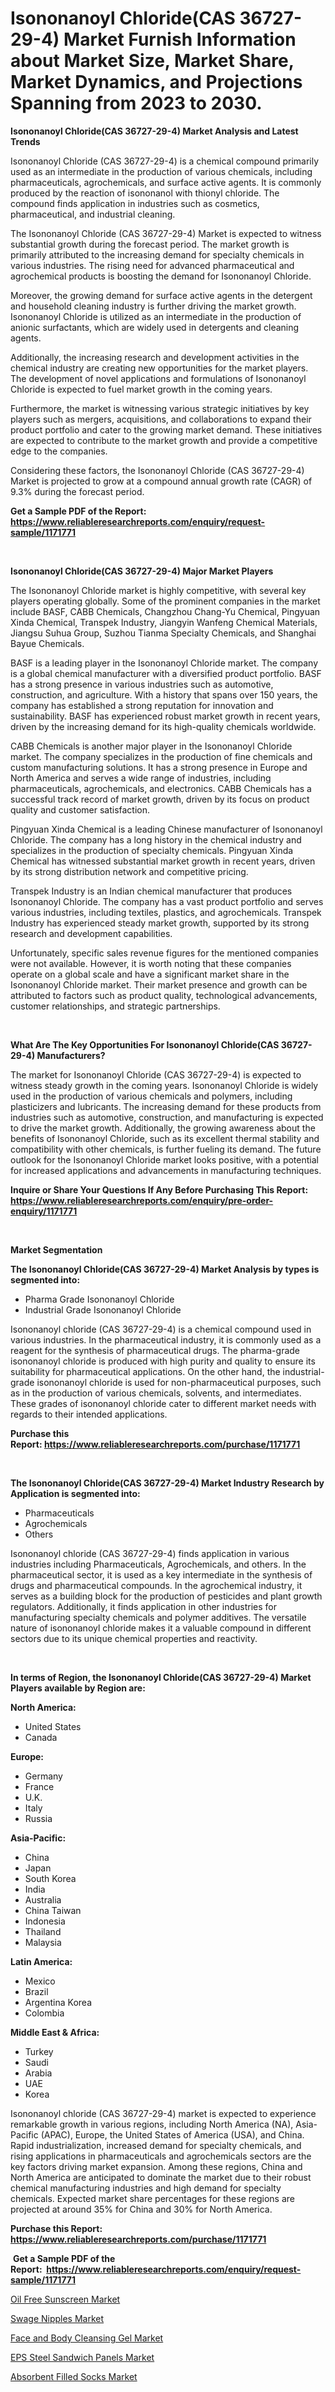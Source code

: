 <p><h1>Isononanoyl Chloride(CAS 36727-29-4) Market Furnish Information about Market Size, Market Share, Market Dynamics, and Projections Spanning from 2023 to 2030.</h1></p><p><strong>Isononanoyl Chloride(CAS 36727-29-4) Market Analysis and Latest Trends</strong></p>
<p><p>Isononanoyl Chloride (CAS 36727-29-4) is a chemical compound primarily used as an intermediate in the production of various chemicals, including pharmaceuticals, agrochemicals, and surface active agents. It is commonly produced by the reaction of isononanol with thionyl chloride. The compound finds application in industries such as cosmetics, pharmaceutical, and industrial cleaning.</p><p>The Isononanoyl Chloride (CAS 36727-29-4) Market is expected to witness substantial growth during the forecast period. The market growth is primarily attributed to the increasing demand for specialty chemicals in various industries. The rising need for advanced pharmaceutical and agrochemical products is boosting the demand for Isononanoyl Chloride.</p><p>Moreover, the growing demand for surface active agents in the detergent and household cleaning industry is further driving the market growth. Isononanoyl Chloride is utilized as an intermediate in the production of anionic surfactants, which are widely used in detergents and cleaning agents.</p><p>Additionally, the increasing research and development activities in the chemical industry are creating new opportunities for the market players. The development of novel applications and formulations of Isononanoyl Chloride is expected to fuel market growth in the coming years.</p><p>Furthermore, the market is witnessing various strategic initiatives by key players such as mergers, acquisitions, and collaborations to expand their product portfolio and cater to the growing market demand. These initiatives are expected to contribute to the market growth and provide a competitive edge to the companies.</p><p>Considering these factors, the Isononanoyl Chloride (CAS 36727-29-4) Market is projected to grow at a compound annual growth rate (CAGR) of 9.3% during the forecast period.</p></p>
<p><strong>Get a Sample PDF of the Report:&nbsp; <a href="https://www.reliableresearchreports.com/enquiry/request-sample/1171771">https://www.reliableresearchreports.com/enquiry/request-sample/1171771</a></strong></p>
<p>&nbsp;</p>
<p><strong>Isononanoyl Chloride(CAS 36727-29-4) Major Market Players</strong></p>
<p><p>The Isononanoyl Chloride market is highly competitive, with several key players operating globally. Some of the prominent companies in the market include BASF, CABB Chemicals, Changzhou Chang-Yu Chemical, Pingyuan Xinda Chemical, Transpek Industry, Jiangyin Wanfeng Chemical Materials, Jiangsu Suhua Group, Suzhou Tianma Specialty Chemicals, and Shanghai Bayue Chemicals.</p><p>BASF is a leading player in the Isononanoyl Chloride market. The company is a global chemical manufacturer with a diversified product portfolio. BASF has a strong presence in various industries such as automotive, construction, and agriculture. With a history that spans over 150 years, the company has established a strong reputation for innovation and sustainability. BASF has experienced robust market growth in recent years, driven by the increasing demand for its high-quality chemicals worldwide.</p><p>CABB Chemicals is another major player in the Isononanoyl Chloride market. The company specializes in the production of fine chemicals and custom manufacturing solutions. It has a strong presence in Europe and North America and serves a wide range of industries, including pharmaceuticals, agrochemicals, and electronics. CABB Chemicals has a successful track record of market growth, driven by its focus on product quality and customer satisfaction.</p><p>Pingyuan Xinda Chemical is a leading Chinese manufacturer of Isononanoyl Chloride. The company has a long history in the chemical industry and specializes in the production of specialty chemicals. Pingyuan Xinda Chemical has witnessed substantial market growth in recent years, driven by its strong distribution network and competitive pricing.</p><p>Transpek Industry is an Indian chemical manufacturer that produces Isononanoyl Chloride. The company has a vast product portfolio and serves various industries, including textiles, plastics, and agrochemicals. Transpek Industry has experienced steady market growth, supported by its strong research and development capabilities.</p><p>Unfortunately, specific sales revenue figures for the mentioned companies were not available. However, it is worth noting that these companies operate on a global scale and have a significant market share in the Isononanoyl Chloride market. Their market presence and growth can be attributed to factors such as product quality, technological advancements, customer relationships, and strategic partnerships.</p></p>
<p>&nbsp;</p>
<p><strong>What Are The Key Opportunities For Isononanoyl Chloride(CAS 36727-29-4) Manufacturers?</strong></p>
<p><p>The market for Isononanoyl Chloride (CAS 36727-29-4) is expected to witness steady growth in the coming years. Isononanoyl Chloride is widely used in the production of various chemicals and polymers, including plasticizers and lubricants. The increasing demand for these products from industries such as automotive, construction, and manufacturing is expected to drive the market growth. Additionally, the growing awareness about the benefits of Isononanoyl Chloride, such as its excellent thermal stability and compatibility with other chemicals, is further fueling its demand. The future outlook for the Isononanoyl Chloride market looks positive, with a potential for increased applications and advancements in manufacturing techniques.</p></p>
<p><strong>Inquire or Share Your Questions If Any Before Purchasing This Report: <a href="https://www.reliableresearchreports.com/enquiry/pre-order-enquiry/1171771">https://www.reliableresearchreports.com/enquiry/pre-order-enquiry/1171771</a></strong></p>
<p>&nbsp;</p>
<p><strong>Market Segmentation</strong></p>
<p><strong>The Isononanoyl Chloride(CAS 36727-29-4) Market Analysis by types is segmented into:</strong></p>
<p><ul><li>Pharma Grade Isononanoyl Chloride</li><li>Industrial Grade Isononanoyl Chloride</li></ul></p>
<p><p>Isononanoyl chloride (CAS 36727-29-4) is a chemical compound used in various industries. In the pharmaceutical industry, it is commonly used as a reagent for the synthesis of pharmaceutical drugs. The pharma-grade isononanoyl chloride is produced with high purity and quality to ensure its suitability for pharmaceutical applications. On the other hand, the industrial-grade isononanoyl chloride is used for non-pharmaceutical purposes, such as in the production of various chemicals, solvents, and intermediates. These grades of isononanoyl chloride cater to different market needs with regards to their intended applications.</p></p>
<p><strong>Purchase this Report:&nbsp;<a href="https://www.reliableresearchreports.com/purchase/1171771">https://www.reliableresearchreports.com/purchase/1171771</a></strong></p>
<p>&nbsp;</p>
<p><strong>The Isononanoyl Chloride(CAS 36727-29-4) Market Industry Research by Application is segmented into:</strong></p>
<p><ul><li>Pharmaceuticals</li><li>Agrochemicals</li><li>Others</li></ul></p>
<p><p>Isononanoyl chloride (CAS 36727-29-4) finds application in various industries including Pharmaceuticals, Agrochemicals, and others. In the pharmaceutical sector, it is used as a key intermediate in the synthesis of drugs and pharmaceutical compounds. In the agrochemical industry, it serves as a building block for the production of pesticides and plant growth regulators. Additionally, it finds application in other industries for manufacturing specialty chemicals and polymer additives. The versatile nature of isononanoyl chloride makes it a valuable compound in different sectors due to its unique chemical properties and reactivity.</p></p>
<p>&nbsp;</p>
<p><strong>In terms of Region, the Isononanoyl Chloride(CAS 36727-29-4) Market Players available by Region are:</strong></p>
<p>
    <p> <strong> North America: </strong>
        <ul>
            <li>United States</li>
            <li>Canada</li>
        </ul>
        </p> 
    <p> <strong> Europe: </strong>
        <ul>
            <li>Germany</li>
            <li>France</li>
            <li>U.K.</li>
            <li>Italy</li>
            <li>Russia</li>
        </ul>
        </p> 
    <p> <strong> Asia-Pacific: </strong>
        <ul>
            <li>China</li>
            <li>Japan</li>
            <li>South Korea</li>
            <li>India</li>
            <li>Australia</li>
            <li>China Taiwan</li>
            <li>Indonesia</li>
            <li>Thailand</li>
            <li>Malaysia</li>
        </ul>
        </p> 
    <p> <strong> Latin America: </strong>
        <ul>
            <li>Mexico</li>
            <li>Brazil</li>
            <li>Argentina Korea</li>
            <li>Colombia</li>
        </ul>
        </p> 
    <p> <strong> Middle East & Africa: </strong>
        <ul>
            <li>Turkey</li>
            <li>Saudi</li>
            <li>Arabia</li>
            <li>UAE</li>
            <li>Korea</li>
        </ul>
    </p>
    </p>
<p><p>Isononanoyl chloride (CAS 36727-29-4) market is expected to experience remarkable growth in various regions, including North America (NA), Asia-Pacific (APAC), Europe, the United States of America (USA), and China. Rapid industrialization, increased demand for specialty chemicals, and rising applications in pharmaceuticals and agrochemicals sectors are the key factors driving market expansion. Among these regions, China and North America are anticipated to dominate the market due to their robust chemical manufacturing industries and high demand for specialty chemicals. Expected market share percentages for these regions are projected at around 35% for China and 30% for North America.</p></p>
<p><strong>Purchase this Report: <a href="https://www.reliableresearchreports.com/purchase/1171771">https://www.reliableresearchreports.com/purchase/1171771</a></strong></p>
<p>&nbsp;<strong>Get a Sample PDF of the Report:&nbsp;&nbsp;<a href="https://www.reliableresearchreports.com/enquiry/request-sample/1171771">https://www.reliableresearchreports.com/enquiry/request-sample/1171771</a></strong></p>
<p><strong></strong></p>
<p><p><a href="https://www.linkedin.com/pulse/oil-free-sunscreen-market-size-share-global-analysis-report-dso0e/">Oil Free Sunscreen Market</a></p><p><a href="https://github.com/grishafomin4852/Market-Research-Report-List-1/blob/main/swage-nipples-market.md">Swage Nipples Market</a></p><p><a href="https://www.linkedin.com/pulse/face-body-cleansing-gel-market-size-share-global-analysis-uqtue/">Face and Body Cleansing Gel Market</a></p><p><a href="https://github.com/dziulagalemab/Market-Research-Report-List-1/blob/main/eps-steel-sandwich-panels-market.md">EPS Steel Sandwich Panels Market</a></p><p><a href="https://github.com/abbypearson7765/Market-Research-Report-List-1/blob/main/absorbent-filled-socks-market.md">Absorbent Filled Socks Market</a></p></p>